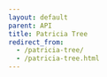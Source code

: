 ```yaml
---
layout: default
parent: API
title: Patricia Tree
redirect_from:
  - /patricia-tree/
  - /patricia-tree.html
---
```

